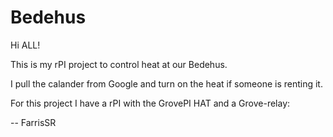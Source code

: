 # Bedehus

Hi ALL!

This is my rPI project to control heat at our Bedehus.

I pull the calander from Google and turn on the heat if someone is renting it.

For this project I have a rPI with the GrovePI HAT and a Grove-relay:




--
FarrisSR
